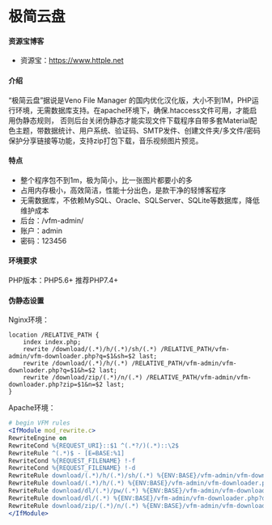 # 极简云盘

#### 资源宝博客

+ 资源宝：https://www.httple.net

#### 介绍
“极简云盘”据说是Veno File Manager 的国内优化汉化版，大小不到1M，PHP运行环境，无需数据库支持。在apache环境下，确保.htaccess文件可用，才能启用伪静态规则，
否则后台关闭伪静态才能实现文件下载程序自带多套Material配色主题，带数据统计、用户系统、验证码、SMTP发件、创建文件夹/多文件/密码保护分享链接等功能，支持zip打包下载，音乐视频图片预览。

#### 特点
+ 整个程序包不到1m，极为简小，比一张图片都要小的多
+ 占用内存极小，高效简洁，性能十分出色，是款干净的轻博客程序
+ 无需数据库，不依赖MySQL、Oracle、SQLServer、SQLite等数据库，降低维护成本
+ 后台：/vfm-admin/
+ 账户：admin
+ 密码：123456

#### 环境要求
PHP版本：PHP5.6+ 推荐PHP7.4+

#### 伪静态设置
Nginx环境：
```nginx
location /RELATIVE_PATH {
    index index.php;
    rewrite /download/(.*)/h/(.*)/sh/(.*) /RELATIVE_PATH/vfm-admin/vfm-downloader.php?q=$1&sh=$2 last;
    rewrite /download/(.*)/h/(.*) /RELATIVE_PATH/vfm-admin/vfm-downloader.php?q=$1&h=$2 last;
    rewrite /download/zip/(.*)/n/(.*) /RELATIVE_PATH/vfm-admin/vfm-downloader.php?zip=$1&n=$2 last;
}
```

Apache环境：
```apache
# begin VFM rules
<IfModule mod_rewrite.c>
RewriteEngine on
RewriteCond %{REQUEST_URI}::$1 ^(.*?/)(.*)::\2$
RewriteRule ^(.*)$ - [E=BASE:%1]
RewriteCond %{REQUEST_FILENAME} !-f
RewriteCond %{REQUEST_FILENAME} !-d
RewriteRule download/(.*)/h/(.*)/sh/(.*) %{ENV:BASE}/vfm-admin/vfm-downloader.php?q=$1&h=$2&sh=$3 [L]
RewriteRule download/(.*)/h/(.*) %{ENV:BASE}/vfm-admin/vfm-downloader.php?q=$1&h=$2 [L]
RewriteRule download/dl/(.*)/pw/(.*) %{ENV:BASE}/vfm-admin/vfm-downloader.php?dl=$1&pw=$2 [L]
RewriteRule download/dl/(.*) %{ENV:BASE}/vfm-admin/vfm-downloader.php?dl=$1 [L]
RewriteRule download/zip/(.*)/n/(.*) %{ENV:BASE}/vfm-admin/vfm-downloader.php?zip=$1&n=$2 [L]
</IfModule>
```
